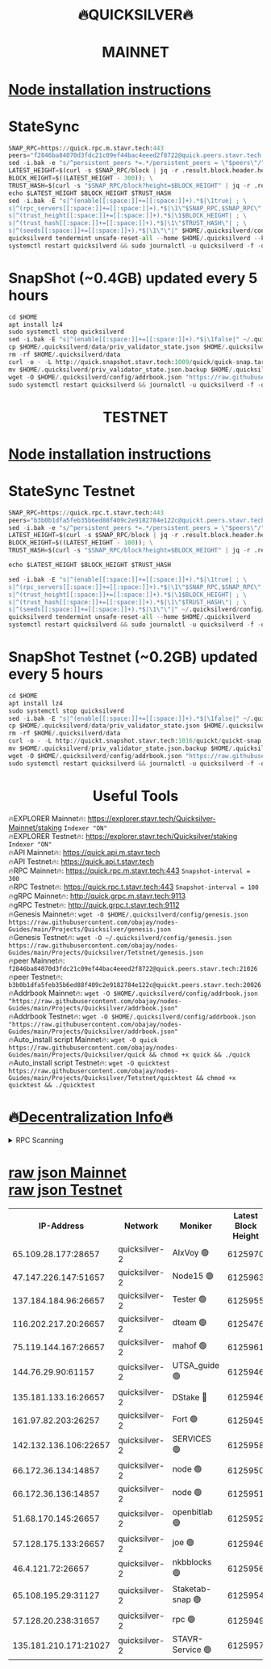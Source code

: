 <h1 align="center"> 🔥QUICKSILVER🔥</h1>

<h1 align="center"> MAINNET</h1>

[Node installation instructions](https://github.com/obajay/nodes-Guides/tree/main/Projects/Quicksilver)
=

# StateSync
```python
SNAP_RPC=https://quick.rpc.m.stavr.tech:443
peers="f2846ba84070d3fdc21c09ef44bac4eeed2f8722@quick.peers.stavr.tech:21026"
sed -i.bak -e "s/^persistent_peers *=.*/persistent_peers = \"$peers\"/" $HOME/.quicksilverd/config/config.toml
LATEST_HEIGHT=$(curl -s $SNAP_RPC/block | jq -r .result.block.header.height); \
BLOCK_HEIGHT=$((LATEST_HEIGHT - 300)); \
TRUST_HASH=$(curl -s "$SNAP_RPC/block?height=$BLOCK_HEIGHT" | jq -r .result.block_id.hash)
echo $LATEST_HEIGHT $BLOCK_HEIGHT $TRUST_HASH
sed -i.bak -E "s|^(enable[[:space:]]+=[[:space:]]+).*$|\1true| ; \
s|^(rpc_servers[[:space:]]+=[[:space:]]+).*$|\1\"$SNAP_RPC,$SNAP_RPC\"| ; \
s|^(trust_height[[:space:]]+=[[:space:]]+).*$|\1$BLOCK_HEIGHT| ; \
s|^(trust_hash[[:space:]]+=[[:space:]]+).*$|\1\"$TRUST_HASH\"| ; \
s|^(seeds[[:space:]]+=[[:space:]]+).*$|\1\"\"|" $HOME/.quicksilverd/config/config.toml
quicksilverd tendermint unsafe-reset-all --home $HOME/.quicksilverd --keep-addr-book
systemctl restart quicksilverd && sudo journalctl -u quicksilverd -f -o cat
```

# SnapShot (~0.4GB) updated every 5 hours
```python
cd $HOME
apt install lz4
sudo systemctl stop quicksilverd
sed -i.bak -E "s|^(enable[[:space:]]+=[[:space:]]+).*$|\1false|" ~/.quicksilverd/config/config.toml
cp $HOME/.quicksilverd/data/priv_validator_state.json $HOME/.quicksilverd/priv_validator_state.json.backup
rm -rf $HOME/.quicksilverd/data
curl -o - -L http://quick.snapshot.stavr.tech:1009/quick/quick-snap.tar.lz4 | lz4 -c -d - | tar -x -C $HOME/.quicksilverd --strip-components 2
mv $HOME/.quicksilverd/priv_validator_state.json.backup $HOME/.quicksilverd/data/priv_validator_state.json
wget -O $HOME/.quicksilverd/config/addrbook.json "https://raw.githubusercontent.com/obajay/nodes-Guides/main/Projects/Quicksilver/addrbook.json"
sudo systemctl restart quicksilverd && journalctl -u quicksilverd -f -o cat
```

<h1 align="center"> TESTNET</h1>

[Node installation instructions](https://github.com/obajay/nodes-Guides/tree/main/Projects/Quicksilver/Tetstnet)
=

# StateSync Testnet
```python
SNAP_RPC=https://quick.rpc.t.stavr.tech:443
peers="b3b0b1dfa5feb35b6ed88f409c2e9182784e122c@quickt.peers.stavr.tech:20026"
sed -i.bak -e "s/^persistent_peers *=.*/persistent_peers = \"$peers\"/" $HOME/.quicksilverd/config/config.toml
LATEST_HEIGHT=$(curl -s $SNAP_RPC/block | jq -r .result.block.header.height); \
BLOCK_HEIGHT=$((LATEST_HEIGHT - 100)); \
TRUST_HASH=$(curl -s "$SNAP_RPC/block?height=$BLOCK_HEIGHT" | jq -r .result.block_id.hash)

echo $LATEST_HEIGHT $BLOCK_HEIGHT $TRUST_HASH

sed -i.bak -E "s|^(enable[[:space:]]+=[[:space:]]+).*$|\1true| ; \
s|^(rpc_servers[[:space:]]+=[[:space:]]+).*$|\1\"$SNAP_RPC,$SNAP_RPC\"| ; \
s|^(trust_height[[:space:]]+=[[:space:]]+).*$|\1$BLOCK_HEIGHT| ; \
s|^(trust_hash[[:space:]]+=[[:space:]]+).*$|\1\"$TRUST_HASH\"| ; \
s|^(seeds[[:space:]]+=[[:space:]]+).*$|\1\"\"|" ~/.quicksilverd/config/config.toml
quicksilverd tendermint unsafe-reset-all --home $HOME/.quicksilverd
systemctl restart quicksilverd && sudo journalctl -u quicksilverd -f -o cat

```

# SnapShot Testnet (~0.2GB) updated every 5 hours
```python
cd $HOME
apt install lz4
sudo systemctl stop quicksilverd
sed -i.bak -E "s|^(enable[[:space:]]+=[[:space:]]+).*$|\1false|" ~/.quicksilverd/config/config.toml
cp $HOME/.quicksilverd/data/priv_validator_state.json $HOME/.quicksilverd/priv_validator_state.json.backup
rm -rf $HOME/.quicksilverd/data
curl -o - -L http://quickt.snapshot.stavr.tech:1016/quickt/quickt-snap.tar.lz4 | lz4 -c -d - | tar -x -C $HOME/.quicksilverd --strip-components 2
mv $HOME/.quicksilverd/priv_validator_state.json.backup $HOME/.quicksilverd/data/priv_validator_state.json
wget -O $HOME/.quicksilverd/config/addrbook.json "https://raw.githubusercontent.com/obajay/nodes-Guides/main/Projects/Quicksilver/Tetstnet/addrbook.json"
sudo systemctl restart quicksilverd && journalctl -u quicksilverd -f -o cat
```
 <h1 align="center"> Useful Tools</h1>

🔥EXPLORER Mainnet🔥:        https://explorer.stavr.tech/Quicksilver-Mainnet/staking    `Indexer "ON"` \
🔥EXPLORER Testnet🔥:        https://explorer.stavr.tech/Quicksilver/staking	        `Indexer "ON"` \
🔥API Mainnet🔥: 			 https://quick.api.m.stavr.tech \
🔥API Testnet🔥: 			 https://quick.api.t.stavr.tech \
🔥RPC Mainnet🔥:             https://quick.rpc.m.stavr.tech:443              `Snapshot-interval = 300` \
🔥RPC Testnet🔥:             https://quick.rpc.t.stavr.tech:443              `Snapshot-interval = 100` \
🔥gRPC Mainnet🔥:                    http://quick.grpc.m.stavr.tech:9113 \
🔥gRPC Testnet🔥:                    http://quick.grpc.t.stavr.tech:9112 \
🔥Genesis Mainnet🔥: `wget -O $HOME/.quicksilverd/config/genesis.json https://raw.githubusercontent.com/obajay/nodes-Guides/main/Projects/Quicksilver/genesis.json` \
🔥Genesis Testnet🔥: `wget -O ~/.quicksilverd/config/genesis.json https://raw.githubusercontent.com/obajay/nodes-Guides/main/Projects/Quicksilver/Tetstnet/genesis.json` \
🔥peer Mainnet🔥:					 `f2846ba84070d3fdc21c09ef44bac4eeed2f8722@quick.peers.stavr.tech:21026` \
🔥peer Testnet🔥:					 `b3b0b1dfa5feb35b6ed88f409c2e9182784e122c@quickt.peers.stavr.tech:20026` \
🔥Addrbook Mainnet🔥:    ```wget -O $HOME/.quicksilverd/config/addrbook.json "https://raw.githubusercontent.com/obajay/nodes-Guides/main/Projects/Quicksilver/addrbook.json"``` \
🔥Addrbook Testnet🔥:    ```wget -O $HOME/.quicksilverd/config/addrbook.json "https://raw.githubusercontent.com/obajay/nodes-Guides/main/Projects/Quicksilver/addrbook.json"``` \
🔥Auto_install script Mainnet🔥: ```wget -O quick https://raw.githubusercontent.com/obajay/nodes-Guides/main/Projects/Quicksilver/quick && chmod +x quick && ./quick``` \
🔥Auto_install script Testnet🔥: ```wget -O quicktest https://raw.githubusercontent.com/obajay/nodes-Guides/main/Projects/Quicksilver/Tetstnet/quicktest && chmod +x quicktest && ./quicktest```

🔥[Decentralization Info](https://github.com/obajay/StateSync-snapshots/tree/main/Projects/Quicksilver/Decentralization)🔥
=

<details>
<summary>RPC Scanning</summary>

<h2 align="center"> We scan nodes in real time every 4 hours. And we provide the final result of RPC endpoints.
We cannot influence the operation of these nodes in any way. </h2>


```python
If Voting Power is higher than 0 --> then the Node is a validator of the network and may be subject to attack and be a potential threat to the chain.
```
```python
We marked such validators with a red symbol
```

</details>

[raw json Mainnet](https://rpc-check.quickm.stavr.tech/quickm/rpc-quickm-result.json) \
[raw json Testnet](https://github.com/obajay/StateSync-snapshots/tree/main/Projects/Quicksilver/Rpc-Check-Testnet)
=


<table><tr><th>IP-Address</th><th>Network</th><th>Moniker</th><th>Latest Block Height</th><th>Earliest Block Height</th><th>Catching Up</th><th>Tx Index</th><th>Voting Power</th><th>Scan Time</th></tr><tr><td>65.109.28.177:28657</td><td>quicksilver-2</td><td>AlxVoy 🟢</td><td>6125970</td><td>3562001</td><td>False</td><td>off</td><td>0</td><td>2024-02-25T08:05:07.480705430UTC</td></tr><tr><td>47.147.226.147:51657</td><td>quicksilver-2</td><td>Node15 🟢</td><td>6125963</td><td>5151648</td><td>False</td><td>off</td><td>0</td><td>2024-02-25T08:04:30.029256729UTC</td></tr><tr><td>137.184.184.96:26657</td><td>quicksilver-2</td><td>Tester 🟢</td><td>6125955</td><td>5550692</td><td>False</td><td>off</td><td>0</td><td>2024-02-25T08:03:41.727522725UTC</td></tr><tr><td>116.202.217.20:26657</td><td>quicksilver-2</td><td>dteam 🟢</td><td>6125476</td><td>5581001</td><td>False</td><td>on</td><td>0</td><td>2024-02-25T08:04:07.852791902UTC</td></tr><tr><td>75.119.144.167:26657</td><td>quicksilver-2</td><td>mahof 🟢</td><td>6125961</td><td>5654794</td><td>False</td><td>on</td><td>0</td><td>2024-02-25T08:04:16.389318652UTC</td></tr><tr><td>144.76.29.90:61157</td><td>quicksilver-2</td><td>UTSA_guide 🟢</td><td>6125946</td><td>5743301</td><td>False</td><td>on</td><td>0</td><td>2024-02-25T08:02:49.331993894UTC</td></tr><tr><td>135.181.133.16:26657</td><td>quicksilver-2</td><td>DStake 🔴</td><td>6125946</td><td>5807001</td><td>False</td><td>on</td><td>154670</td><td>2024-02-25T08:02:48.710378268UTC</td></tr><tr><td>161.97.82.203:26257</td><td>quicksilver-2</td><td>Fort 🟢</td><td>6125945</td><td>5863421</td><td>False</td><td>on</td><td>0</td><td>2024-02-25T08:02:44.069942728UTC</td></tr><tr><td>142.132.136.106:22657</td><td>quicksilver-2</td><td>SERVICES 🟢</td><td>6125958</td><td>5920001</td><td>False</td><td>on</td><td>0</td><td>2024-02-25T08:03:59.378695375UTC</td></tr><tr><td>66.172.36.134:14857</td><td>quicksilver-2</td><td>node 🟢</td><td>6125950</td><td>5950756</td><td>False</td><td>on</td><td>0</td><td>2024-02-25T08:03:16.356785250UTC</td></tr><tr><td>66.172.36.136:14857</td><td>quicksilver-2</td><td>node 🟢</td><td>6125951</td><td>5950756</td><td>False</td><td>on</td><td>0</td><td>2024-02-25T08:03:17.252846986UTC</td></tr><tr><td>51.68.170.145:26657</td><td>quicksilver-2</td><td>openbitlab 🟢</td><td>6125952</td><td>5981220</td><td>False</td><td>on</td><td>0</td><td>2024-02-25T08:03:23.874122129UTC</td></tr><tr><td>57.128.175.133:26657</td><td>quicksilver-2</td><td>joe 🟢</td><td>6125946</td><td>6039778</td><td>False</td><td>on</td><td>0</td><td>2024-02-25T08:02:51.688168087UTC</td></tr><tr><td>46.4.121.72:26657</td><td>quicksilver-2</td><td>nkbblocks 🟢</td><td>6125956</td><td>6056301</td><td>False</td><td>on</td><td>0</td><td>2024-02-25T08:03:48.365048781UTC</td></tr><tr><td>65.108.195.29:31127</td><td>quicksilver-2</td><td>Staketab-snap 🟢</td><td>6125954</td><td>6075001</td><td>False</td><td>off</td><td>0</td><td>2024-02-25T08:03:34.525268348UTC</td></tr><tr><td>57.128.20.238:31657</td><td>quicksilver-2</td><td>rpc 🟢</td><td>6125949</td><td>6092624</td><td>False</td><td>on</td><td>0</td><td>2024-02-25T08:03:08.888465900UTC</td></tr><tr><td>135.181.210.171:21027</td><td>quicksilver-2</td><td>STAVR-Service 🟢</td><td>6125957</td><td>6123401</td><td>False</td><td>on</td><td>0</td><td>2024-02-25T08:03:54.892325317UTC</td></tr></table>
